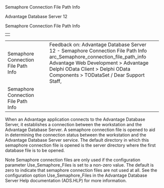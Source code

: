 Semaphore Connection File Path Info




Advantage Database Server 12  

Semaphore Connection File Path Info

|  |
| --- |
|  |

|  |  |  |  |  |
| --- | --- | --- | --- | --- |
| Semaphore Connection File Path Info |  |  | Feedback on: Advantage Database Server 12 - Semaphore Connection File Path Info arc\_Semaphore\_connection\_file\_path\_info Advantage Web Development > Advantage Delphi OData Client > Delphi OData Components > TODataSet / Dear Support Staff, |  |
| Semaphore Connection File Path Info |  |  |  |  |

When an Advantage application connects to the Advantage Database Server, it establishes a connection between the workstation and the Advantage Database Server. A semaphore connection file is opened to aid in determining the connection status between the workstation and the Advantage Database Server service. The default directory in which this semaphore connection file is opened is the server directory where the first database file is to be opened.

Note Semaphore connection files are only used if the configuration parameter Use\_Semaphore\_Files is set to a non-zero value. The default is zero to indicate that semaphore connection files are not used at all. See the configuration option Use\_Semaphore\_Files in the Advantage Database Server Help documentation (ADS.HLP) for more information.